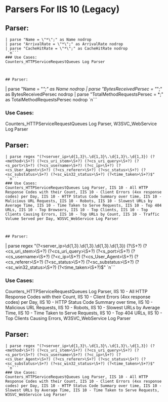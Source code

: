 # Parsers For IIS 10 (Legacy)

## Parser:
```
| parse "Name = \"*\";" as Name nodrop
| parse "ArrivalRate = \"*\";" as ArrivalRate nodrop
| parse "CacheHitRate = \"*\";" as CacheHitRate nodrop
 `n```
### Use Cases:
Counters_HTTPServiceRequestQueues Log Parser



## Parser:
```
| parse "Name = \"*\";" as Name nodrop
| parse "BytesReceivedPersec = \"*\";" as BytesReceivedPersec nodrop
| parse "TotalMethodRequestsPersec = *;" as TotalMethodRequestsPersec nodrop
 `n```
### Use Cases:
Counters_HTTPServiceRequestQueues Log Parser, W3SVC_WebService Log Parser



## Parser:
```
| parse regex "(?<server_ip>\d{1,3}\.\d{1,3}\.\d{1,3}\.\d{1,3}) (?<method>\S+?) (?<cs_uri_stem>\S+?) (?<cs_uri_query>\S+?) (?<s_port>\S+?) (?<cs_username>\S+?) (?<c_ip>\S+?) (?<cs_User_Agent>\S+?) (?<cs_referer>\S+?) (?<sc_status>\S+?) (?<sc_substatus>\S+?) (?<sc_win32_status>\S+?) (?<time_taken>\S+?)$"
 `n```
### Use Cases:
Counters_HTTPServiceRequestQueues Log Parser, IIS 10 - All HTTP Response Codes with their Count, IIS 10 - Client Errors (4xx response codes) per Day, IIS 10 - HTTP Status Code Summary over time, IIS 10 - Malicious URL Requests, IIS 10 - Robots, IIS 10 - Slowest URLs by Average Time, IIS 10 - Time Taken to Serve Requests, IIS 10 - Top 404 URLs, IIS 10 - Top Browsers, IIS 10 - Top Clients, IIS 10 - Top Clients Causing Errors, IIS 10 - Top URLs by Count, IIS 10 - Traffic Volume Served per Day, W3SVC_WebService Log Parser



## Parser:
```
| parse regex "(?<server_ip>\d{1,3}\.\d{1,3}\.\d{1,3}\.\d{1,3}) (?<method>\S+?) (?<cs_uri_stem>\S+?) (?<cs_uri_query>\S+?) (?<s_port>\S+?) (?<cs_username>\S+?) (?<c_ip>\S+?) (?<cs_User_Agent>\S+?) (?<cs_referer>\S+?) (?<sc_status>\S+?) (?<sc_substatus>\S+?) (?<sc_win32_status>\S+?) (?<time_taken>\S+?)$" 
 `n```
### Use Cases:
Counters_HTTPServiceRequestQueues Log Parser, IIS 10 - All HTTP Response Codes with their Count, IIS 10 - Client Errors (4xx response codes) per Day, IIS 10 - HTTP Status Code Summary over time, IIS 10 - Malicious URL Requests, IIS 10 - Robots, IIS 10 - Slowest URLs by Average Time, IIS 10 - Time Taken to Serve Requests, IIS 10 - Top 404 URLs, IIS 10 - Top Clients Causing Errors, W3SVC_WebService Log Parser



## Parser:
```
| parse regex "(?<server_ip>\d{1,3}\.\d{1,3}\.\d{1,3}\.\d{1,3}) (?<method>\S+?) (?<cs_uri_stem>\S+?) (?<cs_uri_query>\S+?) (?<s_port>\S+?) (?<cs_username>\S+?) (?<c_ip>\S+?) (?<cs_User_Agent>\S+?) (?<cs_referer>\S+?) (?<sc_status>\S+?) (?<sc_substatus>\S+?) (?<sc_win32_status>\S+?) (?<time_taken>\S+?)$"  
 `n```
### Use Cases:
Counters_HTTPServiceRequestQueues Log Parser, IIS 10 - All HTTP Response Codes with their Count, IIS 10 - Client Errors (4xx response codes) per Day, IIS 10 - HTTP Status Code Summary over time, IIS 10 - Slowest URLs by Average Time, IIS 10 - Time Taken to Serve Requests, W3SVC_WebService Log Parser


